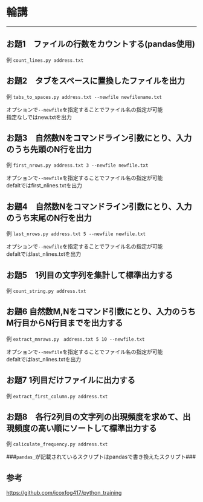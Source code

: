 # 輪講 #

----

## お題1　ファイルの行数をカウントする(pandas使用) ##

例
 ``count_lines.py address.txt ``


## お題2　タブをスペースに置換したファイルを出力 ##

例
 ``tabs_to_spaces.py address.txt --newfile newfilename.txt``

オプションで`--newfile`を指定することでファイル名の指定が可能<br>
指定なしではnew.txtを出力


## お題3　自然数Nをコマンドライン引数にとり、入力のうち先頭のN行を出力 ##

例
``first_nrows.py address.txt 3 --newfile newfile.txt``

オプションで`--newfile`を指定することでファイル名の指定が可能<br>
defaltではfirst_nlines.txtを出力

## お題4　自然数Nをコマンドライン引数にとり、入力のうち末尾のN行を出力 ##

例
``last_nrows.py address.txt 5 --newfile newfile.txt``

オプションで`--newfile`を指定することでファイル名の指定が可能<br>
defaltではlast_nlines.txtを出力


## お題5　1列目の文字列を集計して標準出力する ##

例
``count_string.py address.txt``<br>


## お題6 自然数M,Nをコマンド引数にとり、入力のうちM行目からN行目までを出力する ##

例
``extract_mnraws.py　address.txt 5 10 --newfile.txt``

オプションで`--newfile`を指定することでファイル名の指定が可能<br>
defaltではlast_nlines.txtを出力


## お題7 1列目だけファイルに出力する ##

例
``extract_first_column.py address.txt``


## お題8　各行2列目の文字列の出現頻度を求めて、出現頻度の高い順にソートして標準出力する　

例
`caliculate_frequency.py address.txt`

###`pandas_`が記載されているスクリプトはpandasで書き換えたスクリプト###

## 参考 ##
https://github.com/icoxfog417/python_training
